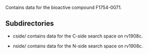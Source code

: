 Contains data for the bioactive compound F1754-0071.

## Subdirectories

- cside/ contains data for the C-side search space on rv1908c.

- nside/ contains data for the N-side search space on rv1908c.

